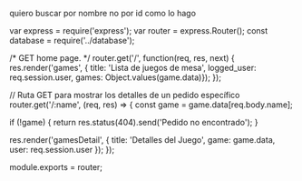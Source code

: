 quiero buscar por nombre no por id como lo hago 

var express = require('express');
var router = express.Router();
const database = require('../database');

/* GET home page. */
router.get('/', function(req, res, next) {
  res.render('games', { title: 'Lista de juegos de mesa', logged_user: req.session.user, games: Object.values(game.data)});
});

// Ruta GET para mostrar los detalles de un pedido específico
router.get('/:name', (req, res) => {
  const game = game.data[req.body.name];

  if (!game) {
      return res.status(404).send('Pedido no encontrado');
  }

  res.render('gamesDetail', { 
      title: 'Detalles del Juego',
      game: game.data,
      user: req.session.user
  });
});

module.exports = router;
